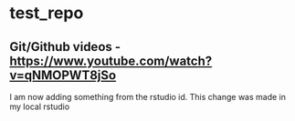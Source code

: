 # test_repo
## Git/Github videos - https://www.youtube.com/watch?v=qNMOPWT8jSo

I am now adding something from the rstudio id. This change was made in my local rstudio
